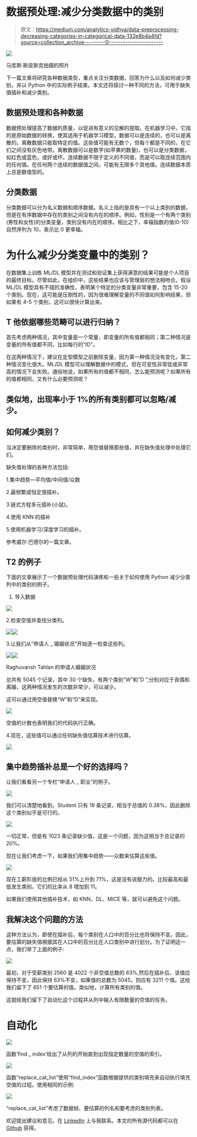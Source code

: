 # 数据预处理:减少分类数据中的类别

> 原文：<https://medium.com/analytics-vidhya/data-preprocessing-decreasing-categories-in-categorical-data-132e8b4a4fd?source=collection_archive---------0----------------------->

![](img/d7c39c274d7fde3444d909b95cdcc079.png)

马库斯·斯皮斯克拍摄的照片

下一篇文章将研究各种数据类型，重点关注分类数据，回答为什么以及如何减少类别，并以 Python 中的实际例子结束。本文还将探讨一种不同的方法，可用于缺失值插补和减少类别。

## 数据预处理和各种数据

数据预处理提高了数据的质量，以促进有意义的见解的提取。在机器学习中，它指的是原始数据的转换，使其适用于机器学习模型。数据可以是连续的，也可以是离散的。离散数据只能取特定的值。这些值可能有无数个，但每个都是不同的，在它们之间没有灰色地带。离散数据可以是数字(如苹果的数量)，也可以是分类数据，如红色或蓝色，或好或坏。连续数据不限于定义的不同值，而是可以取连续范围内的任何值。在任何两个连续的数据值之间，可能有无限多个其他值。连续数据本质上总是数值型的。

## 分类数据

分类数据可以分为名义数据和顺序数据。名义上指的是具有一个以上类别的数据，但是在有序数据中存在的类别之间没有内在的顺序。例如，性别是一个有两个类别(男性和女性)的分类变量，类别没有内在的顺序。相比之下，幸福指数的值(0-10)自然序列为 10，表示比 0 更幸福。

# 为什么减少分类变量中的类别？

在数据集上训练 ML/DL 模型并在测试和验证集上获得满意的结果可能是个人项目的最终目标。尽管如此，在组织中，这些结果也应该与管理层的想法相吻合。假设 ML/DL 模型具有不错的准确性，表明某个特定的分类变量非常重要，包含 15-20 个类别。现在，这可能是压倒性的，因为很难理解变量的不同值如何影响结果，但如果有 4-5 个类别，这可以很快计算出来。

## T 他依据哪些范畴可以进行归纳？

首先考虑两种情况，其中变量是一个常量，即变量的所有值都相同；第二种情况是变量的所有值都不同，比如每行的“ID”。

在这两种情况下，建议在定型模型之前删除变量，因为第一种情况没有变化，第二种情况变化很大。ML/DL 模型可以理解数据中的模式，但在可变性非常低或非常高的情况下会失败。通俗地说，如果所有的值都不相同，怎么能预测呢？如果所有的值都相同，又有什么必要预测呢？

## 类似地，出现率小于 1%的所有类别都可以忽略/减少。

## 如何减少类别？

当决定要删除的类别时，非常简单，用空值替换那些值，并在缺失值处理中处理它们。

缺失值处理的各种方法包括:

1.集中趋势—平均值/中间值/众数

2.最频繁或恒定值插补。

3.链式方程多元插补(小鼠)。

4.使用 KNN 的插补

5.使用机器学习/深度学习的插补。

参考威尔·巴德尔的一篇文章。

## T2 的例子

下面的文章展示了一个数据预处理代码演练和一些关于如何使用 Python 减少分类列中的类别的例子。

1.  导入数据

![](img/694bab722d216beb0c1e65d6761122e4.png)

2.检查空值并查找分类列。

![](img/959d210e9519e154b1eb9871dacfaec3.png)![](img/f0a724f689bbacb5721f1322b8f3b2c1.png)

3.让我们从“申请人 _ 婚姻状况”开始逐一检查这些列。

![](img/ede9e22927cdace11e5348fd4b926f44.png)![](img/b4a12a3219a9f5dcb95c1badb0879193.png)

Raghuvansh Tahlan 的申请人婚姻状况

总共有 5045 个记录，其中 30 个缺失，有两个类别“W”和“D ”,分别对应于丧偶和离婚，这两种情况发生的次数非常少，可以减少。

这可以通过用空值替换“W”和“D”来实现。

![](img/e57b384dc574a53596a0ad07b4dd3f78.png)

空值的计数也表明我们的代码执行正确。

4.现在，这些值可以通过任何缺失值估算技术进行估算。

![](img/be00fc5be45996a07d14f89ae2c76e8c.png)

## 集中趋势插补总是一个好的选择吗？

让我们看看另一个专栏“申请人 _ 职业”的例子。

![](img/291bfe64c1a341927367c69b64f5f80c.png)

我们可以清楚地看到，Student 只有 19 条记录，相当于总值的 0.38%，因此删除这个类别似乎是可行的。

![](img/732373138a2532321ac285765beb23c1.png)

一切正常，但是有 1023 条记录缺少值，这是一个问题，因为这相当于总记录的 20%。

现在让我们考虑一下，如果我们用集中趋势——众数来估算这些值。

![](img/28c05c8139ebd0a98a7660b22289e519.png)

现在工薪阶层的比例已经从 51%上升到 71%，这是没有说服力的。比较最高和最低发生类别，它们的比率从 8 增加到 11。

如果我们使用其他插补技术，如 KNN、DL、MICE 等，就可以避免这个问题。

## 我解决这个问题的方法

这种方法认为，即使在插补后，每个类别在人口中的百分比也将保持不变。因此，要估算的缺失值根据其在人口中的百分比在人口类别中进行划分。为了证明这一点，我们举了上面的例子:

![](img/b444447810cd63c0bfc4db9d27240961.png)

最初，对于受薪类别 2560 是 4022 个非空值总数的 63%,然后在插补后，该值应保持不变，因此保持 63%不变，如果值的总数为 5045，则应有 3211 个值。这给我们留下了 651 个要估算的值。类似地，计算所有类别的值。

这就给我们留下了自动化这个过程并从列中输入有限数量的空值的任务。

# 自动化

![](img/85f89c172ffea3b42a86c0b7da7923df.png)

函数‘find _ index’给出了从列的开始直到出现指定数量的空值的索引。

![](img/8aa64fe3ad17b7d8464b842fa314ac6d.png)

函数“replace_cat_list”使用“find_index”函数根据提供的类别填充来自动执行填充空值的过程。使用相同的示例:

![](img/0827cec6c0900a72d9a4fc9b0b281bcb.png)

“replace_cat_list”考虑了数据帧、要估算的列名和要考虑的类别列表。

欢迎提出建议和意见。在 [LinkedIn](https://www.linkedin.com/in/raghuvansh-tahlan/) 上与我联系。本文的所有源代码都可以在 [Github](https://github.com/rvt123/Medium_Articles/tree/main/Data_Preprocessing_Reduce_Categories) 获得。